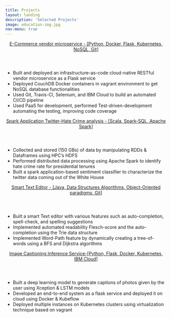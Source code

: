 ```yaml
---
title: Projects
layout: landing
description: 'Selected Projects'
image: education-img.jpg
nav-menu: true
---
```


<!-- Main -->
<div id="main">

<!-- One -->
<section id="one">
	<div class="inner">
		<header class="major">
			<a href="https://github.com/20Fall-NYU-DevOps-Suppliers/suppliers">E-Commerce vendor microservice - [Python, Docker, Flask, Kubernetes, NoSQL, Git]</a>
		</header>
		<ul>
                   <li>Built and deployed an infrastructure-as-code cloud-native RESTful vendor microservice as a Flask service</li>
                   <li>Deployed CouchDB Docker containers in vagrant environment to get NoSQL database functionalities</li>
                   <li>Used Git, Travis-CI, Selenium, and IBM Cloud to build an automated CI/CD pipeline</li>
	           <li>Used PaaS for development, performed Test-driven-development automating the testing, improving code coverage</li>
                 </ul>
	</div>
</section>

<!-- One -->
<section id="two">
	<div class="inner">
		<header class="major">
			<a href="https://github.com/harshwani1997/Twitter-HateCrime-CorrelationAnalysis-BigDataProject">Spark Application Twitter-Hate Crime analysis - [Scala, Spark-SQL, Apache Spark]</a>
		</header>
		<ul>
                   <li>Collected and stored (150 GBs) of data by manipulating RDDs & Dataframes using HPC’s HDFS</li>
                   <li>Performed distributed data processing using Apache Spark to identify hate crime rate for presidential tenures</li>
	           <li>Built a spark application-based sentiment classifier to characterize the twitter data coming out of the White House</li>
                 </ul>
	</div>
</section>

<!-- One -->
<section id="three">
	<div class="inner">
		<header class="major">
			<a href="https://github.com/harshwani1997/Smart-Text-Editor">Smart Text Editor - [Java, Data Structures Algorithms, Object-Oriented paradigms, Git]</a>
		</header>
		<ul>
                   <li>Built a smart Text editor with various features such as auto-completion, spell-check, and spelling suggestions</li>
                   <li>Implemented automated readability Flesch-score and the auto-completion using the Trie data structure</li>
                   <li>Implemented Word-Path feature by dynamically creating a tree-of-words using a BFS and Dijkstra algorithms</li>
                 </ul>
	</div>
</section>

<!-- One -->
<section id="four">
	<div class="inner">
		<header class="major">
			<a href="https://github.com/harshwani1997/CloudML-ImageCaptioning-InferenceService-Application">Image Captioning Inference Service-[Python, Flask, Docker, Kubernetes, IBM Cloud]</a>
		</header>
		<ul>
                   <li>Built a deep learning model to generate captions of photos given by the user using Xception & LSTM models</li>
                   <li>Developed an end-to-end system as a flask service and deployed it on cloud using Docker & Kubeflow</li>
	           <li>Deployed multiple instances on Kubernetes clusters using virtualization technique based on vagrant</li>
                 </ul>
	</div>
</section>


</div>
